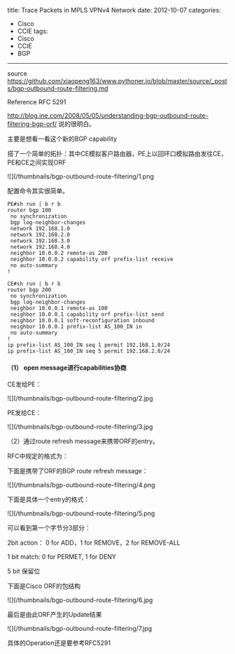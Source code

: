 title: Trace Packets in MPLS VPNv4 Network
date: 2012-10-07
categories:
- Cisco
- CCIE
tags:
- Cisco
- CCIE
- BGP
---

source https://github.com/xiaopeng163/www.pythoner.io/blob/master/source/_posts/bgp-outbound-route-filtering.md

Reference RFC 5291

http://blog.ine.com/2008/05/05/understanding-bgp-outbound-route-filtering-bgp-orf/ 说的很明白。

主要是想看一看这个新的BGP capability

搭了一个简单的拓扑：其中CE模拟客户路由器，PE上以回环口模拟路由发往CE，PE和CE之间实现ORF

![](/thumbnails/bgp-outbound-route-filtering/1.png

配置命令其实很简单。

```
PE#sh run | b r b
router bgp 100
 no synchronization
 bgp log-neighbor-changes
 network 192.168.1.0
 network 192.168.2.0
 network 192.168.3.0
 network 192.168.4.0
 neighbor 10.0.0.2 remote-as 200
 neighbor 10.0.0.2 capability orf prefix-list receive
 no auto-summary
!

CE#sh run | b r b
router bgp 200
 no synchronization
 bgp log-neighbor-changes
 neighbor 10.0.0.1 remote-as 100
 neighbor 10.0.0.1 capability orf prefix-list send
 neighbor 10.0.0.1 soft-reconfiguration inbound
 neighbor 10.0.0.1 prefix-list AS_100_IN in
 no auto-summary
!
ip prefix-list AS_100_IN seq 1 permit 192.168.1.0/24
ip prefix-list AS_100_IN seq 5 permit 192.168.2.0/24
```
 

#### （1） open message进行capabilities协商

CE发给PE：

![](/thumbnails/bgp-outbound-route-filtering/2.jpg

PE发给CE：

![](/thumbnails/bgp-outbound-route-filtering/3.jpg

（2）通过route refresh message来携带ORF的entry。

RFC中规定的格式为：

下面是携带了ORF的BGP route refresh message：

![](/thumbnails/bgp-outbound-route-filtering/4.png

下面是具体一个entry的格式：

![](/thumbnails/bgp-outbound-route-filtering/5.png

可以看到第一个字节分3部分：

2bit action： 0 for ADD，1 for REMOVE，2 for REMOVE-ALL

1 bit match: 0 for PERMET, 1 for DENY

5 bit 保留位

下面是Cisco ORF的包结构

![](/thumbnails/bgp-outbound-route-filtering/6.jpg

最后是由此ORF产生的Update结果

![](/thumbnails/bgp-outbound-route-filtering/7.jpg

具体的Operation还是要参考RFC5291